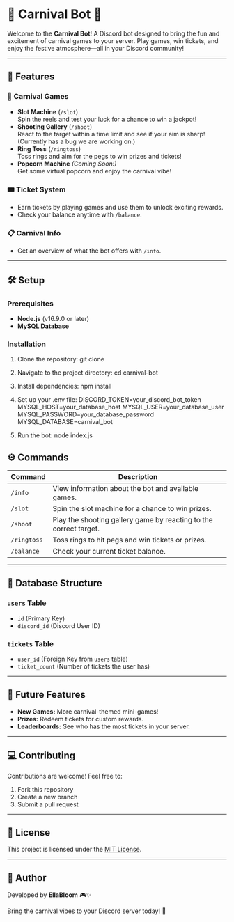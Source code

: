 # 🎪 Carnival Bot 🎪  

Welcome to the **Carnival Bot**! A Discord bot designed to bring the fun and excitement of carnival games to your server. Play games, win tickets, and enjoy the festive atmosphere—all in your Discord community!  

---

## 🎯 Features  

### 🌟 Carnival Games  
- **Slot Machine** (`/slot`)  
  Spin the reels and test your luck for a chance to win a jackpot!  
- **Shooting Gallery** (`/shoot`)  
  React to the target within a time limit and see if your aim is sharp!  (Currently has a bug we are working on.)
- **Ring Toss** (`/ringtoss`)  
  Toss rings and aim for the pegs to win prizes and tickets!  
- **Popcorn Machine** *(Coming Soon!)*  
  Get some virtual popcorn and enjoy the carnival vibe!  

### 🎟 Ticket System  
- Earn tickets by playing games and use them to unlock exciting rewards.  
- Check your balance anytime with `/balance`.  

### 📋 Carnival Info  
- Get an overview of what the bot offers with `/info`.  

---

## 🛠 Setup  

### Prerequisites  
- **Node.js** (v16.9.0 or later)  
- **MySQL Database**  

### Installation  
1. Clone the repository:
   git clone <repository-url>

2. Navigate to the project directory:
   cd carnival-bot

3. Install dependencies:
   npm install

4. Set up your .env file:
   DISCORD_TOKEN=your_discord_bot_token
  MYSQL_HOST=your_database_host
  MYSQL_USER=your_database_user
  MYSQL_PASSWORD=your_database_password
  MYSQL_DATABASE=carnival_bot

5. Run the bot:
   node index.js

## ⚙ Commands  

| Command      | Description                                                                                 |  
|--------------|---------------------------------------------------------------------------------------------|  
| `/info`      | View information about the bot and available games.                                         |  
| `/slot`      | Spin the slot machine for a chance to win prizes.                                           |  
| `/shoot`     | Play the shooting gallery game by reacting to the correct target.                           |  
| `/ringtoss`  | Toss rings to hit pegs and win tickets or prizes.                                           |  
| `/balance`   | Check your current ticket balance.                                                          |  

---

## 🧩 Database Structure  

### `users` Table  
- `id` (Primary Key)  
- `discord_id` (Discord User ID)  

### `tickets` Table  
- `user_id` (Foreign Key from `users` table)  
- `ticket_count` (Number of tickets the user has)  

---

## 🚀 Future Features  

- **New Games:** More carnival-themed mini-games!  
- **Prizes:** Redeem tickets for custom rewards.  
- **Leaderboards:** See who has the most tickets in your server.  

---

## 💻 Contributing  

Contributions are welcome! Feel free to:  
1. Fork this repository  
2. Create a new branch  
3. Submit a pull request  

---

## 🔗 License  

This project is licensed under the [MIT License](LICENSE).  

---

## 📝 Author  

Developed by **EllaBloom** 🎮✨  

Bring the carnival vibes to your Discord server today! 🎪  



